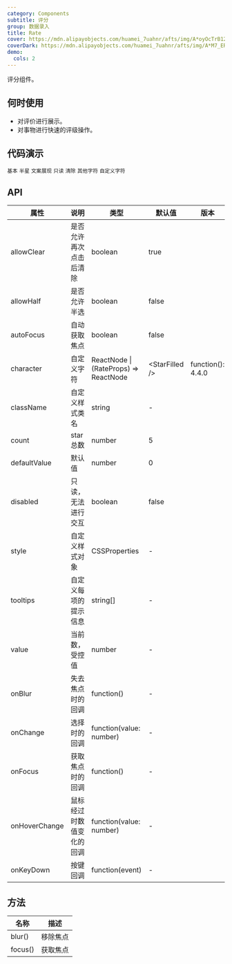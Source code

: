 ```yaml
---
category: Components
subtitle: 评分
group: 数据录入
title: Rate
cover: https://mdn.alipayobjects.com/huamei_7uahnr/afts/img/A*oyOcTrB12_YAAAAAAAAAAAAADrJ8AQ/original
coverDark: https://mdn.alipayobjects.com/huamei_7uahnr/afts/img/A*M7_ER7GJr6wAAAAAAAAAAAAADrJ8AQ/original
demo:
  cols: 2
---
```


评分组件。

## 何时使用

- 对评价进行展示。
- 对事物进行快速的评级操作。

## 代码演示

<!-- prettier-ignore -->
<code src="./demo/basic.tsx">基本</code>
<code src="./demo/half.tsx">半星</code>
<code src="./demo/text.tsx">文案展现</code>
<code src="./demo/disabled.tsx">只读</code>
<code src="./demo/clear.tsx">清除</code>
<code src="./demo/character.tsx">其他字符</code>
<code src="./demo/character-function.tsx">自定义字符</code>

## API

| 属性          | 说明                     | 类型                                  | 默认值            | 版本              |
| ------------- | ------------------------ | ------------------------------------- | ----------------- | ----------------- |
| allowClear    | 是否允许再次点击后清除   | boolean                               | true              |                   |
| allowHalf     | 是否允许半选             | boolean                               | false             |                   |
| autoFocus     | 自动获取焦点             | boolean                               | false             |                   |
| character     | 自定义字符               | ReactNode \| (RateProps) => ReactNode | &lt;StarFilled /> | function(): 4.4.0 |
| className     | 自定义样式类名           | string                                | -                 |                   |
| count         | star 总数                | number                                | 5                 |                   |
| defaultValue  | 默认值                   | number                                | 0                 |                   |
| disabled      | 只读，无法进行交互       | boolean                               | false             |                   |
| style         | 自定义样式对象           | CSSProperties                         | -                 |                   |
| tooltips      | 自定义每项的提示信息     | string\[]                             | -                 |                   |
| value         | 当前数，受控值           | number                                | -                 |                   |
| onBlur        | 失去焦点时的回调         | function()                            | -                 |                   |
| onChange      | 选择时的回调             | function(value: number)               | -                 |                   |
| onFocus       | 获取焦点时的回调         | function()                            | -                 |                   |
| onHoverChange | 鼠标经过时数值变化的回调 | function(value: number)               | -                 |                   |
| onKeyDown     | 按键回调                 | function(event)                       | -                 |                   |

## 方法

| 名称    | 描述     |
| ------- | -------- |
| blur()  | 移除焦点 |
| focus() | 获取焦点 |

